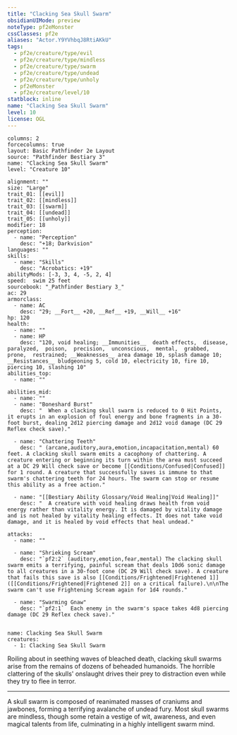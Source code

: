 ```yaml
---
title: "Clacking Sea Skull Swarm"
obsidianUIMode: preview
noteType: pf2eMonster
cssClasses: pf2e
aliases: "Actor.Y9YVhbqJ8RtiAKkU" 
tags:
  - pf2e/creature/type/evil
  - pf2e/creature/type/mindless
  - pf2e/creature/type/swarm
  - pf2e/creature/type/undead
  - pf2e/creature/type/unholy
  - pf2eMonster
  - pf2e/creature/level/10
statblock: inline
name: "Clacking Sea Skull Swarm"
level: 10
license: OGL
---
```


```statblock
columns: 2
forcecolumns: true
layout: Basic Pathfinder 2e Layout
source: "Pathfinder Bestiary 3"
name: "Clacking Sea Skull Swarm"
level: "Creature 10"

alignment: ""
size: "Large"
trait_01: [[evil]]
trait_02: [[mindless]]
trait_03: [[swarm]]
trait_04: [[undead]]
trait_05: [[unholy]]
modifier: 18
perception:
  - name: "Perception"
    desc: "+18; Darkvision"
languages: ""
skills:
  - name: "Skills"
    desc: "Acrobatics: +19"
abilityMods: [-3, 3, 4, -5, 2, 4]
speed:  swim 25 feet
sourcebook: "_Pathfinder Bestiary 3_"
ac: 29
armorclass:
  - name: AC
    desc: "29; __Fort__ +20, __Ref__ +19, __Will__ +16"
hp: 120
health:
  - name: ""
  - name: HP
    desc: "120, void healing; __Immunities__  death effects,  disease,  paralyzed,  poison,  precision,  unconscious,  mental,  grabbed,  prone,  restrained; __Weaknesses__ area damage 10, splash damage 10; __Resistances__ bludgeoning 5, cold 10, electricity 10, fire 10, piercing 10, slashing 10"
abilities_top:
  - name: ""

abilities_mid:
  - name: ""
  - name: "Boneshard Burst"
    desc: "  When a clacking skull swarm is reduced to 0 Hit Points, it erupts in an explosion of foul energy and bone fragments in a 30-foot burst, dealing 2d12 piercing damage and 2d12 void damage (DC 29 Reflex check save)."

  - name: "Chattering Teeth"
    desc: " (arcane,auditory,aura,emotion,incapacitation,mental) 60 feet. A clacking skull swarm emits a cacophony of chattering. A creature entering or beginning its turn within the area must succeed at a DC 29 Will check save or become [[Conditions/Confused|Confused]] for 1 round. A creature that successfully saves is immune to that swarm's chattering teeth for 24 hours. The swarm can stop or resume this ability as a free action."

  - name: "[[Bestiary Ability Glossary/Void Healing|Void Healing]]"
    desc: "  A creature with void healing draws health from void energy rather than vitality energy. It is damaged by vitality damage and is not healed by vitality healing effects. It does not take void damage, and it is healed by void effects that heal undead."

attacks:
  - name: ""

  - name: "Shrieking Scream"
    desc: "`pf2:2` (auditory,emotion,fear,mental) The clacking skull swarm emits a terrifying, painful scream that deals 10d6 sonic damage to all creatures in a 30-foot cone (DC 29 Will check save). A creature that fails this save is also [[Conditions/Frightened|Frightened 1]] ([[Conditions/Frightened|Frightened 2]] on a critical failure).\n\nThe swarm can't use Frightening Scream again for 1d4 rounds."

  - name: "Swarming Gnaw"
    desc: "`pf2:1`  Each enemy in the swarm's space takes 4d8 piercing damage (DC 29 Reflex check save)."
 
```

```encounter-table
name: Clacking Sea Skull Swarm
creatures:
  - 1: Clacking Sea Skull Swarm
```



Roiling about in seething waves of bleached death, clacking skull swarms arise from the remains of dozens of beheaded humanoids. The horrible clattering of the skulls' onslaught drives their prey to distraction even while they try to flee in terror.

* * *

A skull swarm is composed of reanimated masses of craniums and jawbones, forming a terrifying avalanche of undead fury. Most skull swarms are mindless, though some retain a vestige of wit, awareness, and even magical talents from life, culminating in a highly intelligent swarm mind.
